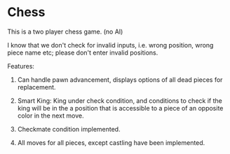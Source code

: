 # Chess

This is a two player chess game. (no AI)

I know that we don't check for invalid inputs, i.e.
wrong position, wrong piece name etc; please don't enter
invalid positions.



Features:

1. Can handle pawn advancement, displays options of all dead pieces for replacement.

2. Smart King: King under check condition, and conditions to check if the king will be in the
a position that is accessible to a piece of an opposite color in the next move.

3. Checkmate condition implemented.

4. All moves for all pieces, except castling have been implemented.
